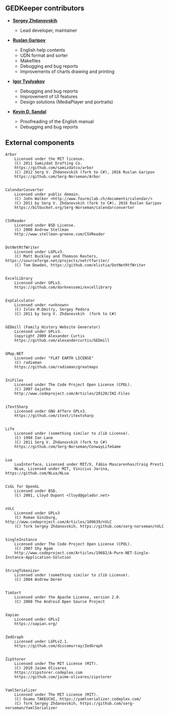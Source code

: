 ﻿## GEDKeeper contributors

* **[Sergey Zhdanovskih](https://github.com/serg-norseman)**

  * Lead developer, maintainer

* **[Ruslan Garipov](https://github.com/ruslangaripov)**

  * English help contents
  * UDN format and sorter
  * Makefiles
  * Debugging and bug reports
  * Improvements of charts drawing and printing

* **[Igor Tyulyakov](https://github.com/g10101k)**

  * Debugging and bug reports
  * Improvement of UI features
  * Design solutions (MediaPlayer and portraits)

* **[Kevin D. Sandal](https://github.com/Dreamer451)**

  * Proofreading of the English manual
  * Debugging and bug reports


## External components

```
Arbor
    Licensed under the MIT license.
    (C) 2011 Samizdat Drafting Co.
    https://github.com/samizdatco/arbor
    (C) 2012 Serg V. Zhdanovskih (fork to C#), 2016 Ruslan Garipov
    https://github.com/Serg-Norseman/Arbor


CalendarConverter
    Licensed under public domain.
    (C) John Walker <http://www.fourmilab.ch/documents/calendar/>
    (C) 2011 by Serg V. Zhdanovskih (fork to C#), 2016 Ruslan Garipov
    https://bitbucket.org/Serg-Norseman/calendarconverter


CSVReader
    Licensed under BSD License.
    (C) 2008 Andrew Stellman
    http://www.stellman-greene.com/CSVReader


DotNetRtfWriter
    Licensed under LGPLv3.
    (C) Matt Buckley and Thomson Reuters, https://sourceforge.net/projects/netrtfwriter/
    (C) Tom Dowden, https://github.com/elistia/DotNetRtfWriter


ExcelLibrary
    Licensed under GPLv3.
    https://github.com/darknessomi/excellibrary


ExpCalculator
    Licensed under <unknown>
    (C) Ivlev M.Dmitry, Sergey Pedora
    (C) 2011 by Serg V. Zhdanovskih  (fork to C#)


GEDmill (Family History Website Generator)
    Licensed under GPLv3.
    Copyright 2009 Alexander Curtis
    https://github.com/alexandercurtis/GEDmill


GMap.NET
    Licensed under "FLAT EARTH LICENSE"
    (C) radioman
    https://github.com/radioman/greatmaps


IniFiles
    Licensed under The Code Project Open License (CPOL).
    (C) 2007 Gajatko
    http://www.codeproject.com/Articles/20120/INI-Files


iTextSharp
    Licensed under GNU Affero GPLv3.
    https://github.com/itext/itextsharp


Life
    Licensed under (something similar to zlib License).
    (C) 1998 Ian Lane
    (C) 2011 Serg V. Zhdanovskih (fork to C#)
    https://github.com/Serg-Norseman/ConwayLifeGame


Lua
    LuaInterface, Licensed under MIT/X, Fábio Mascarenhas/Craig Presti
    NLua, Licensed under MIT, Vinicius Jarina, https://github.com/NLua/NLua


CsGL for OpenGL
    Licensed under BSD.
    (C) 2001, Lloyd Dupont <lloyd@galador.net>


nVLC
    Licensed under GPLv3
    (C) Roman Ginzburg, http://www.codeproject.com/Articles/109639/nVLC
    (C) fork Sergey Zhdanovskih, https://github.com/serg-norseman/nVLC


SingleInstance
    Licensed under The Code Project Open License (CPOL).
    (C) 2007 Shy Agam
    http://www.codeproject.com/Articles/19682/A-Pure-NET-Single-Instance-Application-Solution


StringTokenizer
    Licensed under (something similar to zlib License).
    (C) 2004 Andrew Deren


TimSort
    Licensed under the Apache License, version 2.0.
    (C) 2008 The Android Open Source Project


Xapian
    Licensed under GPLv2
    https://xapian.org/


ZedGraph
    Licensed under LGPLv2.1.
    https://github.com/discomurray/ZedGraph


ZipStorer
    Licensed under The MIT License (MIT).
    (C) 2010 Jaime Olivares
    https://zipstorer.codeplex.com
    https://github.com/jaime-olivares/zipstorer


YamlSerializer
    Licensed under The MIT License (MIT).
    (C) Osamu TAKEUCHI, https://yamlserializer.codeplex.com/
    (C) fork Sergey Zhdanovskih, https://github.com/serg-norseman/YamlSerializer
```
